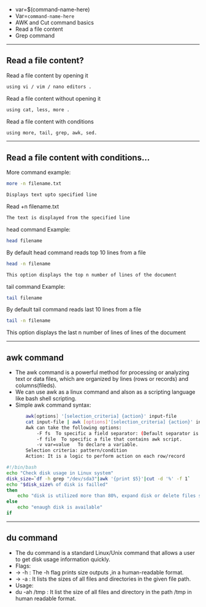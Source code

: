 - var=$(command-name-here)
- Var=`command-name-here`
- AWK and Cut command basics
- Read a file content
- Grep command
-----------------
Read a file content?
-----------------
Read a file content by opening it
```bash 
using vi / vim / nano editors .
```
Read a file content without opening it
```bash 
using cat, less, more .
```
Read a file content with conditions
```bash 
using more, tail, grep, awk, sed.
```
-----------------
Read a file content with conditions...
-----------------
More command example:
```bash 
more -n filename.txt

Displays text upto specified line
```
Read +n filename.txt
```bash 
The text is displayed from the specified line
```
head command Example:
```bash 
head filename
```
By default head command reads top 10 lines from a file
```bash 
head -n filename

This option displays the top n number of lines of the document
```
tail command Example:
```bash 
tail filename
```
By default tail command reads last 10 lines from a file
```bash 
tail -n filename
```
This option displays the last n number of lines of lines of the document

-----------------
awk command
-----------------
- The awk command is a powerful method for processing or analyzing text or data files, which are organized by lines (rows or records) and columns(fileds).
- We can use awk as a linux command and alson as a scripting language like bash shell scripting.
- Simple awk command syntax:
```bash 
       awk[options] '[selection_criteria] {action}' input-file
       cat input-file | awk [options]'[selection_criteria] {action}' input-file
       Awk can take the following options:
           -F fs  To specific a field separator: (Default separator is tab and space)
           -f file  To specific a file that contains awk script.
           -v var=value   To declare a variable.
       Selection criteria: pattern/condition
       Action: It is a logic to perform action on each row/record
```

```bash 
#!/bin/bash
echo "Check disk usage in Linux system"
disk_size=`df -h grep "/dev/sda3"|awk '{print $5}'|cut -d '%' -f 1`
echo "$disk_size% of disk is failled"
then 
    echo "disk is utilized more than 80%, expand disk or delete files soon"
else
    echo "enaugh disk is available"
if
```
-----------------
du command
-----------------
- The du command is a standard Linux/Unix command that allows a user to get disk usage information quickly.
- Flags:
- -> -h : The -h flag prints size outputs ,in a human-readable format.
- -> -a : It lists the sizes of all files and directories in the given file path.
- Usage:
- du -ah /tmp : It list the size of all files and directory in the path /tmp in human readable format. 
